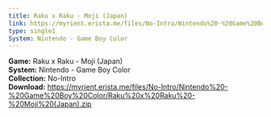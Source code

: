 ```yaml
---
title: Raku x Raku - Moji (Japan)
link: https://myrient.erista.me/files/No-Intro/Nintendo%20-%20Game%20Boy%20Color/Raku%20x%20Raku%20-%20Moji%20(Japan).zip
type: single1
System: Nintendo - Game Boy Color
---
```

<b>Game:</b> Raku x Raku - Moji (Japan)<br>
<b>System:</b> Nintendo - Game Boy Color<br>
<b>Collection:</b> No-Intro<br>
<b>Download:</b> https://myrient.erista.me/files/No-Intro/Nintendo%20-%20Game%20Boy%20Color/Raku%20x%20Raku%20-%20Moji%20(Japan).zip